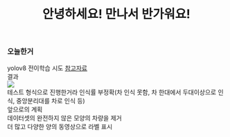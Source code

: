 <header>
  <h1>안녕하세요! 만나서 반가워요!</h1>
</header>
<body>
  <div>
    <h3>오늘한거</h3>
  </div>
  <div>
    yolov8 전이학습 시도
    <a href="https://made-by-kyu.tistory.com/entry/OpenCV-YOLOv8-%EC%BB%A4%EC%8A%A4%ED%85%80-%ED%95%99%EC%8A%B5-%EB%8D%B0%EC%9D%B4%ED%84%B0-%EB%A7%8C%EB%93%A4%EA%B8%B02">참고자료</a>
  </div>
  <div>
    결과<br>
   <img src="https://github.com/Wjfjs/Capstone/assets/148942623/ce26a215-d38f-44e7-9b90-6e8825808e95"><br>
    테스트 형식으로 진행한거라 인식률 부정확(차 인식 못함, 차 한대에서 두대이상으로 인식, 중앙분리대를 차로 인식 등)<br>
  </div>
  <div>
    앞으로의 계획<br>
    데이터셋의 완전하지 않은 모양의 차량을 제거<br>
    더 많고 다양한 양의 동영상으로 라벨 표시
  </div>
</body>
